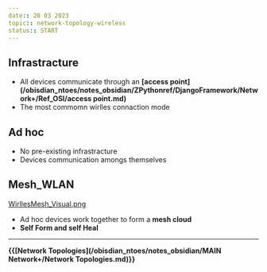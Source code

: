 ```yaml
---
date:: 20 03 2023
topic:: network-topology-wireless
status:: START
---
```

 
## Infrastracture

- All devices communicate through an **[access point](/obisdian_ntoes/notes_obsidian/ZPythonref/DjangoFramework/Network+/Ref_OSI/access point.md)**
- The most commomn wirlles connaction mode
$$ $$
## Ad hoc 
- No pre-existing infrastracture
- Devices communication amongs themselves
$$  $$
## Mesh_WLAN
[WirllesMesh_Visual.png](/static/WirllesMesh_Visual.png)
- Ad hoc devices work together to form a **mesh cloud**
- **Self Form and self Heal**

--- 
**{{[Network Topologies](/obisdian_ntoes/notes_obsidian/MAIN Network+/Network Topologies.md)}}**